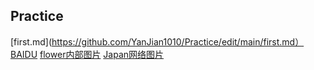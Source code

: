 ## Practice
[first.md](https://github.com/YanJian1010/Practice/edit/main/first.md）
[BAIDU](https://www.baidu.com/)
[flower内部图片](https://github.com/YanJian1010/Practice/edit/main/flower.jpg)
[Japan网络图片](https://baike.baidu.com/pic/%E6%97%A5%E6%9C%AC/111617/2659150816/718e25c71c87d192d000602d?fr=lemma&ct=cover#aid=2659150816&pic=718e25c71c87d192d000602d)
